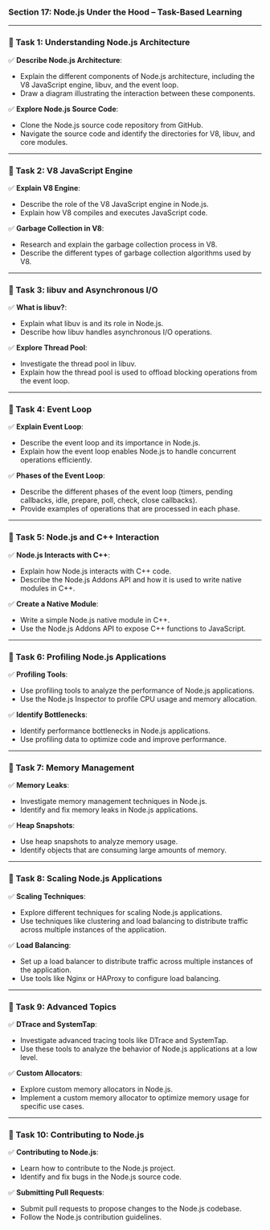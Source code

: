 ### **Section 17: Node.js Under the Hood – Task-Based Learning**

---

### **🔹 Task 1: Understanding Node.js Architecture**

✅ **Describe Node.js Architecture**:
- Explain the different components of Node.js architecture, including the V8 JavaScript engine, libuv, and the event loop.
- Draw a diagram illustrating the interaction between these components.

✅ **Explore Node.js Source Code**:
- Clone the Node.js source code repository from GitHub.
- Navigate the source code and identify the directories for V8, libuv, and core modules.

---

### **🔹 Task 2: V8 JavaScript Engine**

✅ **Explain V8 Engine**:
- Describe the role of the V8 JavaScript engine in Node.js.
- Explain how V8 compiles and executes JavaScript code.

✅ **Garbage Collection in V8**:
- Research and explain the garbage collection process in V8.
- Describe the different types of garbage collection algorithms used by V8.

---

### **🔹 Task 3: libuv and Asynchronous I/O**

✅ **What is libuv?**:
- Explain what libuv is and its role in Node.js.
- Describe how libuv handles asynchronous I/O operations.

✅ **Explore Thread Pool**:
- Investigate the thread pool in libuv.
- Explain how the thread pool is used to offload blocking operations from the event loop.

---

### **🔹 Task 4: Event Loop**

✅ **Explain Event Loop**:
- Describe the event loop and its importance in Node.js.
- Explain how the event loop enables Node.js to handle concurrent operations efficiently.

✅ **Phases of the Event Loop**:
- Describe the different phases of the event loop (timers, pending callbacks, idle, prepare, poll, check, close callbacks).
- Provide examples of operations that are processed in each phase.

---

### **🔹 Task 5: Node.js and C++ Interaction**

✅ **Node.js Interacts with C++**:
- Explain how Node.js interacts with C++ code.
- Describe the Node.js Addons API and how it is used to write native modules in C++.

✅ **Create a Native Module**:
- Write a simple Node.js native module in C++.
- Use the Node.js Addons API to expose C++ functions to JavaScript.

---

### **🔹 Task 6: Profiling Node.js Applications**

✅ **Profiling Tools**:
- Use profiling tools to analyze the performance of Node.js applications.
- Use the Node.js Inspector to profile CPU usage and memory allocation.

✅ **Identify Bottlenecks**:
- Identify performance bottlenecks in Node.js applications.
- Use profiling data to optimize code and improve performance.

---

### **🔹 Task 7: Memory Management**

✅ **Memory Leaks**:
- Investigate memory management techniques in Node.js.
- Identify and fix memory leaks in Node.js applications.

✅ **Heap Snapshots**:
- Use heap snapshots to analyze memory usage.
- Identify objects that are consuming large amounts of memory.

---

### **🔹 Task 8: Scaling Node.js Applications**

✅ **Scaling Techniques**:
- Explore different techniques for scaling Node.js applications.
- Use techniques like clustering and load balancing to distribute traffic across multiple instances of the application.

✅ **Load Balancing**:
- Set up a load balancer to distribute traffic across multiple instances of the application.
- Use tools like Nginx or HAProxy to configure load balancing.

---

### **🔹 Task 9: Advanced Topics**

✅ **DTrace and SystemTap**:
- Investigate advanced tracing tools like DTrace and SystemTap.
- Use these tools to analyze the behavior of Node.js applications at a low level.

✅ **Custom Allocators**:
- Explore custom memory allocators in Node.js.
- Implement a custom memory allocator to optimize memory usage for specific use cases.

---

### **🔹 Task 10: Contributing to Node.js**

✅ **Contributing to Node.js**:
- Learn how to contribute to the Node.js project.
- Identify and fix bugs in the Node.js source code.

✅ **Submitting Pull Requests**:
- Submit pull requests to propose changes to the Node.js codebase.
- Follow the Node.js contribution guidelines.